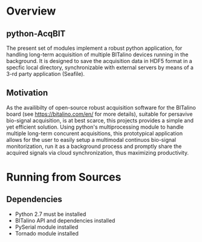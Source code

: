 # Overview

## python-AcqBIT
The present set of modules implement a robust python application, for handling long-term acquisition of multiple BITalino devices running in the background. It is designed to save the acquisition data in HDF5 format in a specfic local directory, synchronizable with external servers by means of a 3-rd party application (Seafile).  

## Motivation
As the availibilty of open-source robust acquisition software for the BITalino board (see https://bitalino.com/en/ for more details), suitable for persavive bio-signal acquisition, is at best scarce, this projects provides a simple and yet efficient solution. Using python's multiprocessing module to handle multiple long-term concurent acquisitions, this prototypical application allows for the user to easily setup a multimodal continuos bio-signal monitorization, run it as a background process and promptly share the acquired signals via cloud synchronization, thus maximizing productivity.      

# Running from Sources

## Dependencies 
- Python 2.7 must be installed
- BITalino API and dependencies installed
- PySerial module installed
- Tornado module installed
